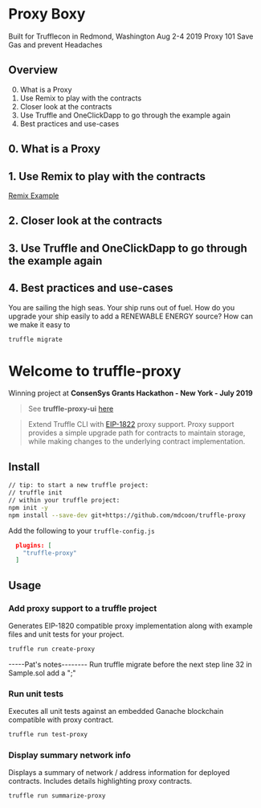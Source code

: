 # Proxy Boxy

Built for Trufflecon in Redmond, Washington
Aug 2-4 2019
Proxy 101 Save Gas and prevent Headaches

## Overview

0. What is a Proxy
1. Use Remix to play with the contracts
1. Closer look at the contracts
1. Use Truffle and OneClickDapp to go through the example again
1. Best practices and use-cases

## 0. What is a Proxy

## 1. Use Remix to play with the contracts

[Remix Example](https://remix.ethereum.org/#gist=6da9368618132420d958dfbba5db54eb)

## 2. Closer look at the contracts

## 3. Use Truffle and OneClickDapp to go through the example again

## 4. Best practices and use-cases

You are sailing the high seas. Your ship runs out of fuel. How do you upgrade your ship easily to add a RENEWABLE ENERGY source? How can we make it easy to

`truffle migrate`

# Welcome to truffle-proxy

Winning project at **ConsenSys Grants Hackathon - New York - July 2019**

> See **truffle-proxy-ui** [here](https://github.com/mdcoon/truffle-proxy-ui)

> Extend Truffle CLI with [EIP-1822](https://github.com/ethereum/EIPs/blob/master/EIPS/eip-1822.md) proxy support. Proxy support provides a simple upgrade path for contracts to maintain storage, while making changes to the underlying contract implementation.

## Install

```sh
// tip: to start a new truffle project:
// truffle init
// within your truffle project:
npm init -y
npm install --save-dev git+https://github.com/mdcoon/truffle-proxy
```

Add the following to your `truffle-config.js`

```json
  plugins: [
    "truffle-proxy"
  ]
```

## Usage

### Add proxy support to a truffle project

Generates EIP-1820 compatible proxy implementation along with example files and
unit tests for your project.

```sh
truffle run create-proxy
```

-----Pat's notes--------
Run truffle migrate before the next step
line 32 in Sample.sol add a ";"

### Run unit tests

Executes all unit tests against an embedded Ganache blockchain compatible with
proxy contract.

```sh
truffle run test-proxy
```

### Display summary network info

Displays a summary of network / address information for deployed contracts.
Includes details highlighting proxy contracts.

```sh
truffle run summarize-proxy
```
